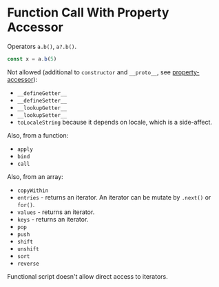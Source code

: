 # Function Call With Property Accessor

Operators `a.b()`, `a?.b()`.

```js
const x = a.b(5)
```

Not allowed (additional to `constructor` and `__proto__`, see [property-accessor](./2351-property-accessor.md)):

- `__defineGetter__`
- `__defineSetter__`
- `__lookupGetter__`
- `__lookupSetter__`
- `toLocaleString` because it depends on locale, which is a side-affect.

Also, from a function:

- `apply`
- `bind`
- `call`

Also, from an array:

- `copyWithin`
- `entries` - returns an iterator. An iterator can be mutate by `.next()` or `for()`.
- `values` - returns an iterator.
- `keys` - returns an iterator.
- `pop`
- `push`
- `shift`
- `unshift`
- `sort`
- `reverse`

Functional script doesn't allow direct access to iterators.
